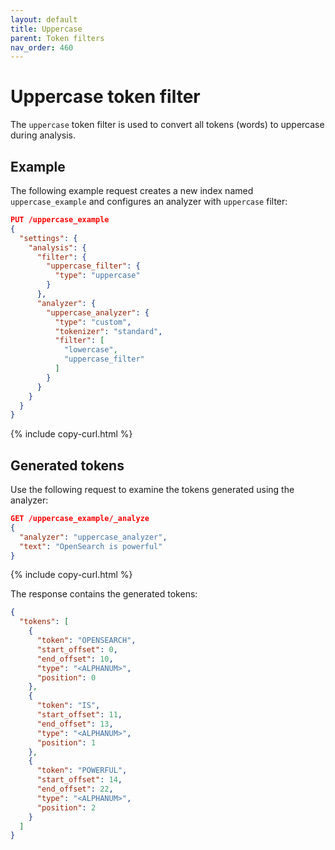 ```yaml
---
layout: default
title: Uppercase
parent: Token filters
nav_order: 460
---
```


# Uppercase token filter

The `uppercase` token filter is used to convert all tokens (words) to uppercase during analysis.

## Example

The following example request creates a new index named `uppercase_example` and configures an analyzer with `uppercase` filter:

```json
PUT /uppercase_example
{
  "settings": {
    "analysis": {
      "filter": {
        "uppercase_filter": {
          "type": "uppercase"
        }
      },
      "analyzer": {
        "uppercase_analyzer": {
          "type": "custom",
          "tokenizer": "standard",
          "filter": [
            "lowercase",
            "uppercase_filter"
          ]
        }
      }
    }
  }
}
```
{% include copy-curl.html %}

## Generated tokens

Use the following request to examine the tokens generated using the analyzer:

```json
GET /uppercase_example/_analyze
{
  "analyzer": "uppercase_analyzer",
  "text": "OpenSearch is powerful"
}
```
{% include copy-curl.html %}

The response contains the generated tokens:

```json
{
  "tokens": [
    {
      "token": "OPENSEARCH",
      "start_offset": 0,
      "end_offset": 10,
      "type": "<ALPHANUM>",
      "position": 0
    },
    {
      "token": "IS",
      "start_offset": 11,
      "end_offset": 13,
      "type": "<ALPHANUM>",
      "position": 1
    },
    {
      "token": "POWERFUL",
      "start_offset": 14,
      "end_offset": 22,
      "type": "<ALPHANUM>",
      "position": 2
    }
  ]
}
```
